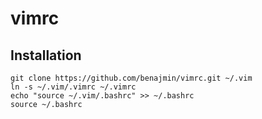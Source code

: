 # vimrc

## Installation

    git clone https://github.com/benajmin/vimrc.git ~/.vim 
    ln -s ~/.vim/.vimrc ~/.vimrc 
    echo "source ~/.vim/.bashrc" >> ~/.bashrc
    source ~/.bashrc
